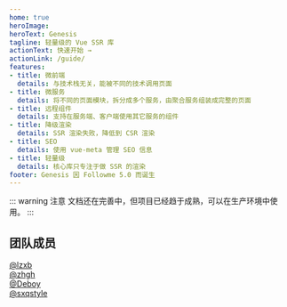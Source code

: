 ```yaml
---
home: true
heroImage: 
heroText: Genesis
tagline: 轻量级的 Vue SSR 库
actionText: 快速开始 →
actionLink: /guide/
features:
- title: 微前端
  details: 与技术栈无关，能被不同的技术调用页面
- title: 微服务
  details: 将不同的页面模块，拆分成多个服务，由聚合服务组装成完整的页面
- title: 远程组件
  details: 支持在服务端、客户端使用其它服务的组件
- title: 降级渲染
  details: SSR 渲染失败，降低到 CSR 渲染
- title: SEO
  details: 使用 vue-meta 管理 SEO 信息
- title: 轻量级
  details: 核心库只专注于做 SSR 的渲染
footer: Genesis 因 Followme 5.0 而诞生
---
```

::: warning 注意
文档还在完善中，但项目已经趋于成熟，可以在生产环境中使用。
::: 
## 团队成员
[@lzxb](https://www.followme.com/user/203489)    
[@zhgh](https://www.followme.cn/user/229620/zone)    
[@Deboy](https://www.followme.com/user/196312/zone)    
[@sxqstyle](https://www.followme.com/user/256784/zone)   
